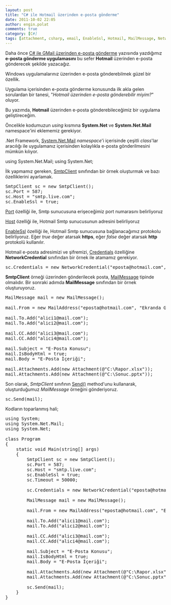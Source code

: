 ```yaml
---
layout: post
title: "C# ile Hotmail üzerinden e-posta gönderme"
date: 2011-10-02 22:05
author: engin.polat
comments: true
category: [C#]
tags: [attachment, csharp, email, EnableSsl, Hotmail, MailMessage, NetworkCredential, send, smtp, SmtpClient, System.Net, System.Net.Mail]
---
```

Daha önce <a href="http://www.enginpolat.com/csharp-ile-gmail-uzerinden-eposta-gonderme/" title="C# ile GMail üzerinden e-posta gönderme" target="_blank" rel="noopener">C# ile GMail üzerinden e-posta gönderme</a> yazısında yazdığımız **e-posta gönderme uygulamasını** bu sefer **Hotmail** üzerinden e-posta gönderecek şekilde yazacağız.

Windows uygulamalarınız üzerinden e-posta gönderebilmek güzel bir özellik.

Uygulama içerisinden e-posta gönderme konusunda ilk akla gelen sorulardan bir tanesi, "*Hotmail üzerinden e-posta gönderebilir miyim?*" oluyor.

Bu yazımda, **Hotmail** üzerinden e-posta gönderebileceğimiz bir uygulama geliştireceğim.

Öncelikle kodumuzun *using* kısmına **System.Net** ve **System.Net.Mail** namespace'ini eklememiz gerekiyor.

.Net Framework, <a title="MSDN: System.Net.Mail" href="http://msdn.microsoft.com/en-us/library/system.net.mail.aspx" target="_blank" rel="noopener">System.Net.Mail</a> *namespace*'i içerisinde çeşitli *class*'lar aracılığı ile uygulamanız içerisinden kolaylıkla e-posta gönderilmesini mümkün kılıyor.



using System.Net.Mail;
using System.Net;</pre>

İlk yapmamız gereken, <a href="http://msdn.microsoft.com/en-us/library/system.net.mail.smtpclient.aspx" target="_blank" rel="noopener">SmtpClient</a> sınıfından bir örnek oluşturmak ve bazı özelliklerini ayarlamak.

<pre class="brush:csharp">SmtpClient sc = new SmtpClient();
sc.Port = 587;
sc.Host = "smtp.live.com";
sc.EnableSsl = true;</pre>

<a href="http://msdn.microsoft.com/en-us/library/system.net.mail.smtpclient.port.aspx" target="_blank" rel="noopener">Port</a> özelliği ile, Smtp sunucusuna erişeceğimiz port numarasını belirliyoruz

<a href="http://msdn.microsoft.com/en-us/library/system.net.mail.smtpclient.host.aspx" target="_blank" rel="noopener">Host</a> özelliği ile, Hotmail Smtp sunucusunun adresini belirliyoruz

<a href="http://msdn.microsoft.com/en-us/library/system.net.mail.smtpclient.enablessl.aspx" target="_blank" rel="noopener">EnableSsl</a> özelliği ile, Hotmail Smtp sunucusuna bağlanacağımız protokolu belirliyoruz. Eğer *true* değer atarsak **https**, eğer *false* değer atarsak **http** protokolü kullanılır.

Hotmail e-posta adresimizi ve şifremizi, <a href="http://msdn.microsoft.com/en-us/library/system.net.mail.smtpclient.credentials.aspx" target="_blank" rel="noopener">Credentials</a> özelliğine **NetworkCredential** sınıfından bir örnek ile atamamız gerekiyor.

<pre class="brush:csharp">sc.Credentials = new NetworkCredential("eposta@hotmail.com", "hotmail_sifre");</pre>

**SmtpClient** örneği üzerinden gönderilecek posta, <a href="http://msdn.microsoft.com/en-us/library/system.net.mail.mailmessage.aspx" target="_blank" rel="noopener">MailMessage</a> tipinde olmalıdır. Bir sonraki adımda **MailMessage** sınıfından bir örnek oluşturuyoruz.

<pre class="brush:csharp">MailMessage mail = new MailMessage();

mail.From = new MailAddress("eposta@hotmail.com", "Ekranda Görünecek İsim");

mail.To.Add("alici1@mail.com");
mail.To.Add("alici2@mail.com");

mail.CC.Add("alici3@mail.com");
mail.CC.Add("alici4@mail.com");

mail.Subject = "E-Posta Konusu";
mail.IsBodyHtml = true;
mail.Body = "E-Posta İçeriği";

mail.Attachments.Add(new Attachment(@"C:\Rapor.xlsx"));
mail.Attachments.Add(new Attachment(@"C:\Sonuc.pptx"));</pre>

Son olarak, *SmtpClient* sınıfının <a href="http://msdn.microsoft.com/en-us/library/swas0fwc.aspx" target="_blank" rel="noopener">Send()</a> method'unu kullanarak, oluşturduğumuz *MailMessage* örneğini gönderiyoruz.

<pre class="brush:csharp">sc.Send(mail);</pre>

Kodların toparlanmış hali;

<pre class="brush:csharp">using System;
using System.Net.Mail;
using System.Net;

class Program
{
    static void Main(string[] args)
    {
        SmtpClient sc = new SmtpClient();
        sc.Port = 587;
        sc.Host = "smtp.live.com";
        sc.EnableSsl = true;
        sc.Timeout = 50000;

        sc.Credentials = new NetworkCredential("eposta@hotmail.com", "hotmail_sifre");

        MailMessage mail = new MailMessage();

        mail.From = new MailAddress("eposta@hotmail.com", "Ekranda Görünecek İsim");

        mail.To.Add("alici1@mail.com");
        mail.To.Add("alici2@mail.com");

        mail.CC.Add("alici3@mail.com");
        mail.CC.Add("alici4@mail.com");

        mail.Subject = "E-Posta Konusu";
        mail.IsBodyHtml = true;
        mail.Body = "E-Posta İçeriği";

        mail.Attachments.Add(new Attachment(@"C:\Rapor.xlsx"));
        mail.Attachments.Add(new Attachment(@"C:\Sonuc.pptx"));

        sc.Send(mail);
    }
}


